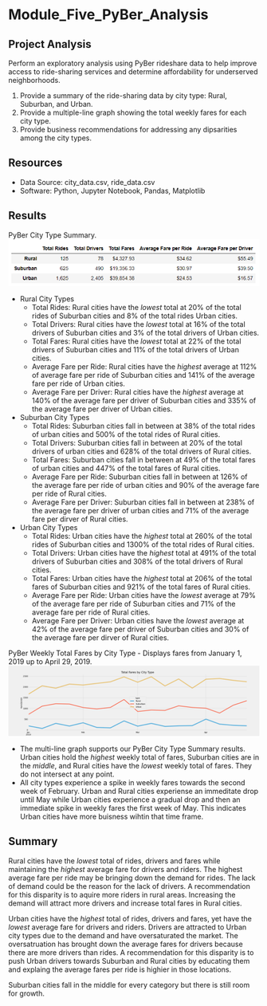 # Module_Five_PyBer_Analysis

## Project Analysis
Perform an exploratory analysis using PyBer rideshare data to help improve access to ride-sharing services and determine affordability for underserved neighborhoods.

1. Provide a summary of the ride-sharing data by city type: Rural, Suburban, and Urban. 
2. Provide a multiple-line graph showing the total weekly fares for each city type.
3. Provide business recommendations for addressing any dipsarities among the city types. 

## Resources
- Data Source: city_data.csv, ride_data.csv
- Software: Python, Jupyter Notebook, Pandas, Matplotlib

## Results
PyBer City Type Summary. 
![PyBer_city_type_summary.png](https://github.com/LLeyva-bot/PyBer_Analysis/blob/main/Analysis/PyBer_city_type_summary.PNG)
- Rural City Types
  - Total Rides:  Rural cities have the _lowest_ total at 20% of the total rides of Suburban cities and 8% of the total rides Urban cities.
  - Total Drivers: Rural cities have the _lowest_ total at 16% of the total drivers of Suburban cities and 3% of the total drivers of Urban cities.
  - Total Fares: Rural cities have the _lowest_ total at 22% of the total drivers of Suburban cities and 11% of the total drivers of Urban cities.
  - Average Fare per Ride: Rural cities have the _highest_ average at 112% of average fare per ride of Suburban cities and 141% of the average fare per ride of Urban cities. 
  - Average Fare per Driver: Rural cities have the _highest_ average at 140% of the average fare per driver of Suburban cities and 335% of the average fare per driver of Urban cities.
- Suburban City Types
  - Total Rides: Suburban cities fall in between at 38% of the total rides of urban cities and 500% of the total rides of Rural cities.
  - Total Drivers: Suburban cities fall in between at 20% of the total drivers of urban cities and 628% of the total drivers of Rural cities.
  - Total Fares: Suburban cities fall in between at 49% of the total fares of urban cities and 447% of the total fares of Rural cities.
  - Average Fare per Ride: Suburban cities fall in between at 126% of the average fare per ride of urban cities and 90% of the average fare per ride of Rural cities. 
  - Average Fare per Driver: Suburban cities fall in between at 238% of the average fare per driver of urban cities and 71% of the average fare per dirver of Rural cities.
- Urban City Types
  - Total Rides:  Urban cities have the _highest_ total at 260% of the total rides of Suburban cities and 1300% of the total rides of Rural cities.
  - Total Drivers: Urban cities have the _highest_ total at 491% of the total drivers of Suburban cities and 308% of the total drivers of Rural cities.
  - Total Fares: Urban cities have the _highest_ total at 206% of the total fares of Suburban cities and 921% of the total fares of Rural cities.
  - Average Fare per Ride: Urban cities have the _lowest_ average at 79% of the average fare per ride of Suburban cities and 71% of the average fare per ride of Rural cities. 
  - Average Fare per Driver: Urban cities have the _lowest_ average at 42% of the average fare per driver of Suburban cities and 30% of the average fare per dirver of Rural cities.

PyBer Weekly Total Fares by City Type - Displays fares from January 1, 2019 up to April 29, 2019.
![PyBer_fare_summary.png](https://github.com/LLeyva-bot/PyBer_Analysis/blob/main/Analysis/PyBer_fare_summary.png)
- The multi-line graph supports our PyBer City Type Summary results.  Urban cities hold the _highest_ weekly total of fares, Suburban cities are in the _middle_, and Rural cities have the _lowest_ weekly total of fares. They do not intersect at any point.  
- All city types experience a spike in weekly fares towards the second week of February. Urban and Rural cities experiense an immeditate drop until May while Urban cities experience a gradual drop and then an immediate spike in weekly fares the first week of May.  This indicates Urban cities have more buisness wihtin that time frame. 

## Summary
Rural cities have the _lowest_ total of rides, drivers and fares while maintaining the _highest_ average fare for drivers and riders.  The highest average fare per ride may be bringing down the demand for rides.  The lack of demand could be the reason for the lack of drivers.  A recommendation for this disparity is to aquire more riders in rural areas.  Increasing the demand will attract more drivers and increase total fares in Rural cities. 

Urban cities have the _highest_ total of rides, drivers and fares, yet have the _lowest_ average fare for drivers and riders.  Drivers are attracted to Urban city types due to the demand and have oversaturated the market. The oversatruation has brought down the average fares for drivers because there are more drivers than rides.  A recommendation for this disparity is to push Urban drivers towards Suburban and Rural cities by educating them and explaing the average fares per ride is highier in those locations.

Suburban cities fall in the middle for every category but there is still room for growth.  
